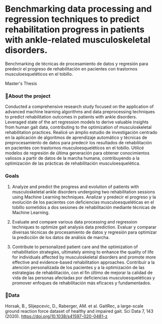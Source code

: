 # Benchmarking data processing and regression techniques to predict rehabilitation progress in patients with ankle-related musculoskeletal disorders.
Benchmarking de técnicas de procesamiento de datos y regresión para predecir el progreso de rehabilitación en pacientes con trastornos musculoesqueléticos en el tobillo.

Master's Thesis 

### 📝About the project 
Conducted a comprehensive research study focused on the application of advanced machine learning algorithms and data preprocessing techniques to predict rehabilitation outcomes in patients with ankle disorders. Leveraged state of the art regression models to derive valuable insights from human gait data, contributing to the optimization of musculoskeletal rehabilitation practices.
Realicé un ámplio estudio de investigación centrado en la aplicación de algoritmos de aprendizaje automático y técnicas de preprocesamiento de datos para predecir los resultados de rehabilitación en pacientes con trastornos musculoesqueléticos en el tobillo. Utilicé modelos de regresión de última generación para obtener conocimientos valiosos a partir de datos de la marcha humana, contribuyendo a la optimización de las prácticas de rehabilitación musculoesquelética.

### Goals

1. Analyze and predict the progress and evolution of patients with musculoskeletal ankle disorders undergoing two rehabilitation sessions using Machine Learning techniques.
Analizar y predecir el progreso y la evolución de los pacientes con deficiencias musculoesqueléticas en el tobillo sometidos a dos sesiones de rehabilitación mediante técnicas de Machine Learning.

2. Evaluate and compare various data processing and regression techniques to optimize gait analysis data prediction.
Evaluar y comparar diversas técnicas de procesamiento de datos y regresión para optimizar la predicción de los datos de análisis de marcha.

3. Contribute to personalized patient care and the optimization of rehabilitation strategies, ultimately aiming to enhance the quality of life for individuals affected by musculoskeletal disorders and promote more effective and evidence-based rehabilitation approaches.
Contribuir a la atención personalizada de los pacientes y a la optimización de las estrategias de rehabilitación, con el fin último de mejorar la calidad de vida de las personas afectadas por deficiencias musculoesqueléticas y promover enfoques de rehabilitación más eficaces y fundamentados.

### 💾Data
Horsak, B., Slijepcevic, D., Raberger, AM. et al. GaitRec, a large-scale ground reaction force dataset of healthy and impaired gait. Sci Data 7, 143 (2020). https://doi.org/10.1038/s41597-020-0481-z


